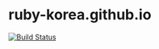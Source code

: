 ruby-korea.github.io
====================

[![Build Status](https://travis-ci.org/ruby-korea/ruby-korea.github.io.svg?branch=jekyll)](https://travis-ci.org/ruby-korea/ruby-korea.github.io)
